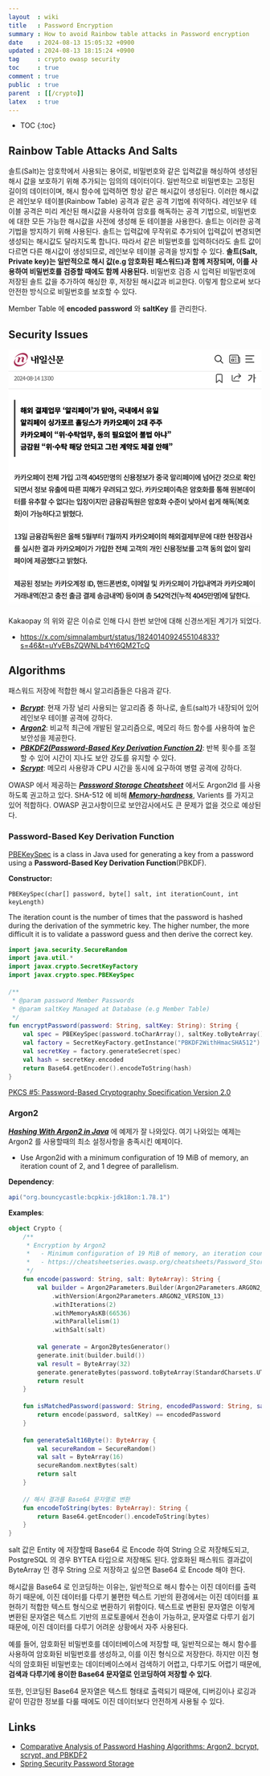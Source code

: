 ```yaml
---
layout  : wiki
title   : Password Encryption
summary : How to avoid Rainbow table attacks in Password encryption
date    : 2024-08-13 15:05:32 +0900
updated : 2024-08-13 18:15:24 +0900
tag     : crypto owasp security
toc     : true
comment : true
public  : true
parent  : [[/crypto]]
latex   : true
---
```

* TOC
{:toc}

## Rainbow Table Attacks And Salts

솔트(Salt)는 암호학에서 사용되는 용어로, 비밀번호와 같은 입력값을 해싱하여 생성된 해시 값을 보호하기 위해 추가되는 임의의 데이터이다. 일반적으로 비밀번호는 고정된 길이의 데이터이며, 해시 함수에 입력하면 항상 같은 해시값이 생성된다. 
이러한 해시값은 레인보우 테이블(Rainbow Table) 공격과 같은 공격 기법에 취약하다. 레인보우 테이블 공격은 미리 계산된 해시값을 사용하여 암호를 해독하는 공격 기법으로, 비밀번호에 대한 모든 가능한 해시값을 사전에 생성해 둔 테이블을 사용한다.
솔트는 이러한 공격 기법을 방지하기 위해 사용된다. 솔트는 입력값에 무작위로 추가되어 입력값이 변경되면 생성되는 해시값도 달라지도록 합니다. 따라서 같은 비밀번호를 입력하더라도 솔트 값이 다르면 다른 해시값이 생성되므로, 레인보우 테이블 공격을 방지할 수 있다. 
__솔트(Salt, Private key)는 일반적으로 해시 값(e.g 암호화된 패스워드)과 함께 저장되며, 이를 사용하여 비밀번호를 검증할 때에도 함께 사용된다.__ 비밀번호 검증 시 입력된 비밀번호에 저장된 솔트 값을 추가하여 해싱한 후, 저장된 해시값과 비교한다. 이렇게 함으로써 보다 안전한 방식으로 비밀번호를 보호할 수 있다.

Member Table 에 __encoded password__ 와 __saltKey__ 를 관리한다.

## Security Issues

![](/resource/wiki/crypto-password-encryption/kakaopay-1.png)

Kakaopay 의 위와 같은 이슈로 인해 다시 한번 보안에 대해 신경쓰게된 계기가 되었다.

- https://x.com/simnalamburt/status/1824014092455104833?s=46&t=uYvEBsZQWNLb4Yt6QM2TcQ

## Algorithms

패스워드 저장에 적합한 해시 알고리즘들은 다음과 같다.

- ___[Bcrypt](https://en.wikipedia.org/wiki/Bcrypt)___: 현재 가장 널리 사용되는 알고리즘 중 하나로, 솔트(salt)가 내장되어 있어 레인보우 테이블 공격에 강하다.
- ___[Argon2](https://en.wikipedia.org/wiki/Argon2)___: 비교적 최근에 개발된 알고리즘으로, 메모리 하드 함수를 사용하여 높은 보안성을 제공한다.
- ___[PBKDF2(Password-Based Key Derivation Function 2)](https://en.wikipedia.org/wiki/PBKDF2)___: 반복 횟수를 조절할 수 있어 시간이 지나도 보안 강도를 유지할 수 있다.
- ___[Scrypt](https://en.wikipedia.org/wiki/Scrypt)___: 메모리 사용량과 CPU 시간을 동시에 요구하여 병렬 공격에 강하다.

OWASP 에서 제공하는 ___[Password Storage Cheatsheet](https://cheatsheetseries.owasp.org/cheatsheets/Password_Storage_Cheat_Sheet.html)___ 에서도 Argon2Id 를 사용하도록 권고하고 있다. SHA-512 에 비해 ___[Memory-hardness](https://en.wikipedia.org/wiki/Memory-hard_function)___, Varients 를 가지고 있어 적합하다.
OWASP 권고사항이므로 보안감사에서도 큰 문제가 없을 것으로 예상된다.

### Password-Based Key Derivation Function

[PBEKeySpec](https://docs.oracle.com/javase/8/docs/api/javax/crypto/spec/PBEKeySpec.html) is a class in Java used for generating a key from a password using a __Password-Based Key Derivation Function__(PBKDF).

__Constructor:__

```
PBEKeySpec(char[] password, byte[] salt, int iterationCount, int keyLength)
```

The iteration count is the number of times that the password is hashed during the derivation of the symmetric key. The higher number, the more difficult it is to validate a password guess and then derive the correct key.

```kotlin
import java.security.SecureRandom
import java.util.*
import javax.crypto.SecretKeyFactory
import javax.crypto.spec.PBEKeySpec

/**
 * @param password Member Passwords
 * @param saltKey Managed at Database (e.g Member Table)
 */
fun encryptPassword(password: String, saltKey: String): String {
    val spec = PBEKeySpec(password.toCharArray(), saltKey.toByteArray(), 10000, 512)
    val factory = SecretKeyFactory.getInstance("PBKDF2WithHmacSHA512")
    val secretKey = factory.generateSecret(spec)
    val hash = secretKey.encoded
    return Base64.getEncoder().encodeToString(hash)
}
```

[PKCS #5: Password-Based Cryptography Specification Version 2.0](https://www.rfc-editor.org/rfc/rfc2898)

### Argon2

___[Hashing With Argon2 in Java](https://www.baeldung.com/java-argon2-hashing)___ 에 예제가 잘 나와있다. 여기 나와있는 예제는 Argon2 를 사용할때의 최소 설정사항을 충족시킨 예제이다.

- Use Argon2id with a minimum configuration of 19 MiB of memory, an iteration count of 2, and 1 degree of parallelism.

__Dependency__:

```gradle
api("org.bouncycastle:bcpkix-jdk18on:1.78.1")
```

__Examples__:

```kotlin
object Crypto {
    /**
     * Encryption by Argon2
     *   - Minimum configuration of 19 MiB of memory, an iteration count of 2, and 1 degree of parallelism
     *   - https://cheatsheetseries.owasp.org/cheatsheets/Password_Storage_Cheat_Sheet.html
     */
    fun encode(password: String, salt: ByteArray): String {
        val builder = Argon2Parameters.Builder(Argon2Parameters.ARGON2_id)
            .withVersion(Argon2Parameters.ARGON2_VERSION_13)
            .withIterations(2)
            .withMemoryAsKB(66536)
            .withParallelism(1)
            .withSalt(salt)

        val generate = Argon2BytesGenerator()
        generate.init(builder.build())
        val result = ByteArray(32)
        generate.generateBytes(password.toByteArray(StandardCharsets.UTF_8), result, 0, result.size)
        return result
    }

    fun isMatchedPassword(password: String, encodedPassword: String, saltKey: ByteArray): Boolean {
        return encode(password, saltKey) == encodedPassword
    }

    fun generateSalt16Byte(): ByteArray {
        val secureRandom = SecureRandom()
        val salt = ByteArray(16)
        secureRandom.nextBytes(salt)
        return salt
    }

    // 해시 결과를 Base64 문자열로 변환
    fun encodeToString(bytes: ByteArray): String {
        return Base64.getEncoder().encodeToString(bytes)
    }
}
```

salt 값은 Entity 에 저장할때 Base64 로 Encode 하여 String 으로 저장해도되고, PostgreSQL 의 경우 BYTEA 타입으로 저장해도 된다.
암호화된 패스워드 결과값이 ByteArray 인 경우 String 으로 저장하고 싶으면 Base64 로 Encode 해야 한다.

해시값을 Base64 로 인코딩하는 이유는, 일반적으로 해시 함수는 이진 데이터를 출력하기 때문에, 이진 데이터를 다루기 불편한 텍스트 기반의 환경에서는 이진 데이터를 표현하기 적합한 텍스트 형식으로 변환하기 위함이다.
텍스트로 변환된 문자열은 이렇게 변환된 문자열은 텍스트 기반의 프로토콜에서 전송이 가능하고, 문자열로 다루기 쉽기 때문에, 이진 데이터를 다루기 어려운 상황에서 자주 사용된다.

예를 들어, 암호화된 비밀번호를 데이터베이스에 저장할 때, 일반적으로는 해시 함수를 사용하여 암호화된 비밀번호를 생성하고, 이를 이진 형식으로 저장한다. 하지만 이진 형식의 암호화된 비밀번호는 데이터베이스에서 검색하기 어렵고, 다루기도 어렵기 때문에, __검색과 다루기에 용이한 Base64 문자열로 인코딩하여 저장할 수 있다__.

또한, 인코딩된 Base64 문자열은 텍스트 형태로 출력되기 때문에, 디버깅이나 로깅과 같이 민감한 정보를 다룰 때에도 이진 데이터보다 안전하게 사용될 수 있다.

## Links

- [Comparative Analysis of Password Hashing Algorithms: Argon2, bcrypt, scrypt, and PBKDF2](https://guptadeepak.com/comparative-analysis-of-password-hashing-algorithms-argon2-bcrypt-scrypt-and-pbkdf2/)
- [Spring Security Password Storage](https://docs.spring.io/spring-security/reference/features/authentication/password-storage.html#authentication-password-storage-bcrypt)